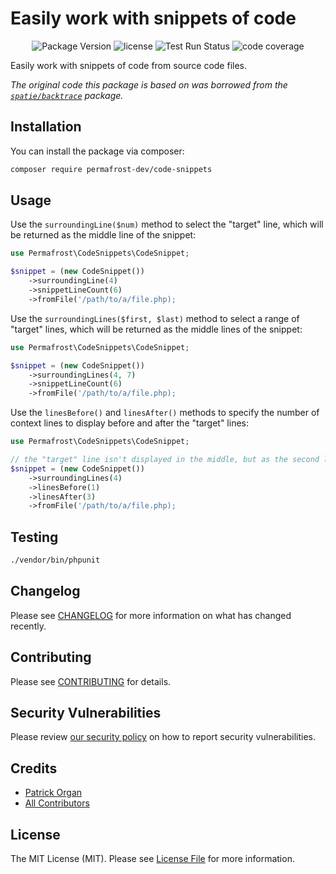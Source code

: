 # Easily work with snippets of code

<!--
[![Latest Version on Packagist](https://img.shields.io/packagist/v/permafrost-dev/code-snippets.svg?style=flat-square)](https://packagist.org/packages/permafrost-dev/code-snippets)
[![GitHub Tests Action Status](https://img.shields.io/github/workflow/status/permafrost-dev/code-snippets/run-tests?label=tests)](https://github.com/permafrost-dev/code-snippets/actions?query=workflow%3ATests+branch%3Amaster)
[![GitHub Code Style Action Status](https://img.shields.io/github/workflow/status/permafrost-dev/code-snippets/Check%20&%20fix%20styling?label=code%20style)](https://github.com/permafrost-dev/code-snippets/actions?query=workflow%3A"Check+%26+fix+styling"+branch%3Amaster)
[![Total Downloads](https://img.shields.io/packagist/dt/permafrost-dev/code-snippets.svg?style=flat-square)](https://packagist.org/packages/permafrost-dev/code-snippets)
-->

<p align="center">
    <img src="https://img.shields.io/github/v/release/permafrost-dev/code-snippets.svg?sort=semver&logo=github" alt="Package Version">
    <img src="https://img.shields.io/github/license/permafrost-dev/code-snippets.svg?logo=opensourceinitiative" alt="license">
    <img src="https://github.com/permafrost-dev/code-snippets/actions/workflows/run-tests.yml/badge.svg?branch=main" alt="Test Run Status">
    <img src="https://codecov.io/gh/permafrost-dev/code-snippets/branch/main/graph/badge.svg?token=jdCDagIVFK" alt="code coverage">
</p>

Easily work with snippets of code from source code files.

_The original code this package is based on was borrowed from the [`spatie/backtrace`](https://github.com/spatie/backtrace) package._

## Installation

You can install the package via composer:

```bash
composer require permafrost-dev/code-snippets
```

## Usage

Use the `surroundingLine($num)` method to select the "target" line, which will be returned as the middle line of the snippet:

```php
use Permafrost\CodeSnippets\CodeSnippet;

$snippet = (new CodeSnippet())
    ->surroundingLine(4)
    ->snippetLineCount(6)
    ->fromFile('/path/to/a/file.php);
```

Use the `surroundingLines($first, $last)` method to select a range of "target" lines, which will be returned as the middle lines of the snippet:

```php
use Permafrost\CodeSnippets\CodeSnippet;

$snippet = (new CodeSnippet())
    ->surroundingLines(4, 7)
    ->snippetLineCount(6)
    ->fromFile('/path/to/a/file.php);
```

Use the `linesBefore()` and `linesAfter()` methods to specify the number of context lines to display before and after the "target" lines:

```php
use Permafrost\CodeSnippets\CodeSnippet;

// the "target" line isn't displayed in the middle, but as the second line
$snippet = (new CodeSnippet())
    ->surroundingLines(4)
    ->linesBefore(1)
    ->linesAfter(3)
    ->fromFile('/path/to/a/file.php);
```

## Testing

```bash
./vendor/bin/phpunit
```

## Changelog

Please see [CHANGELOG](CHANGELOG.md) for more information on what has changed recently.

## Contributing

Please see [CONTRIBUTING](.github/CONTRIBUTING.md) for details.

## Security Vulnerabilities

Please review [our security policy](../../security/policy) on how to report security vulnerabilities.

## Credits

- [Patrick Organ](https://github.com/patinthehat)
- [All Contributors](../../contributors)

## License

The MIT License (MIT). Please see [License File](LICENSE.md) for more information.
